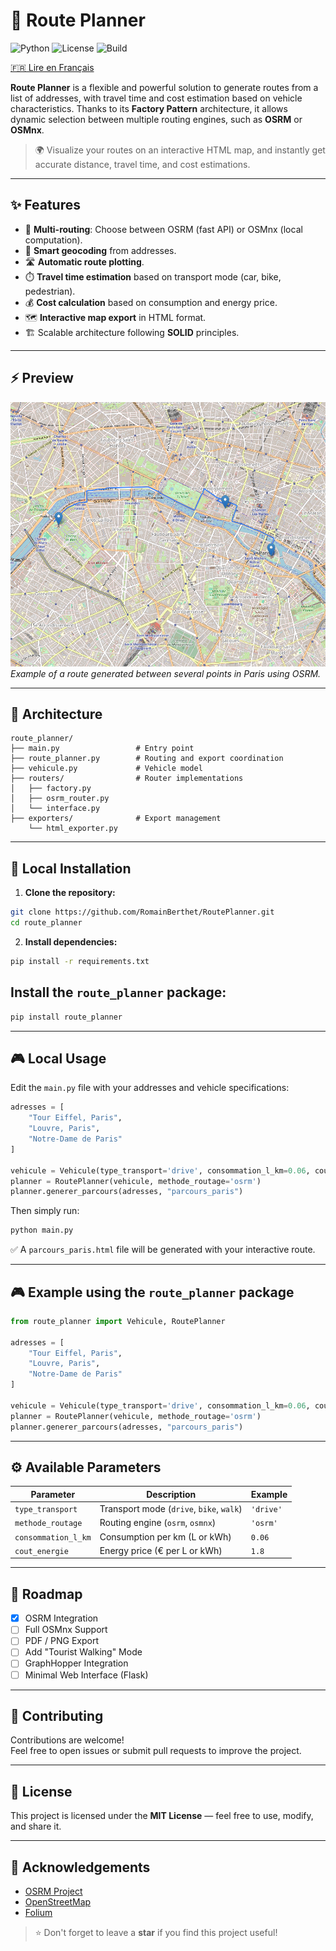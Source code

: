 
# 🚀 Route Planner

![Python](https://img.shields.io/badge/Python-3.9%2B-blue)
![License](https://img.shields.io/badge/License-MIT-green)
![Build](https://img.shields.io/badge/Status-Active-brightgreen)

[🇫🇷 Lire en Français](README.md)

**Route Planner** is a flexible and powerful solution to generate routes from a list of addresses, with travel time and cost estimation based on vehicle characteristics. Thanks to its **Factory Pattern** architecture, it allows dynamic selection between multiple routing engines, such as **OSRM** or **OSMnx**.

> 🌍 Visualize your routes on an interactive HTML map, and instantly get accurate distance, travel time, and cost estimations.

---

## ✨ Features

- 🔹 **Multi-routing**: Choose between OSRM (fast API) or OSMnx (local computation).
- 📍 **Smart geocoding** from addresses.
- 🛣️ **Automatic route plotting**.
- ⏱️ **Travel time estimation** based on transport mode (car, bike, pedestrian).
- 💰 **Cost calculation** based on consumption and energy price.
- 🗺️ **Interactive map export** in HTML format.
- 🏗️ Scalable architecture following **SOLID** principles.

---

## ⚡ Preview

![Demo Route Planner](assets/demo_paris.png)  
*Example of a route generated between several points in Paris using OSRM.*

---

## 🚧 Architecture

```
route_planner/
├── main.py                 # Entry point
├── route_planner.py        # Routing and export coordination
├── vehicule.py             # Vehicle model
├── routers/                # Router implementations
│   ├── factory.py
│   ├── osrm_router.py
│   └── interface.py
├── exporters/              # Export management
    └── html_exporter.py
```

---

## 🚀 Local Installation

1. **Clone the repository:**
```bash
git clone https://github.com/RomainBerthet/RoutePlanner.git
cd route_planner
```

2. **Install dependencies:**
```bash
pip install -r requirements.txt
```

## Install the `route_planner` package:

```bash
pip install route_planner
```

---

## 🎮 Local Usage

Edit the `main.py` file with your addresses and vehicle specifications:

```python
adresses = [
    "Tour Eiffel, Paris",
    "Louvre, Paris",
    "Notre-Dame de Paris"
]

vehicule = Vehicule(type_transport='drive', consommation_l_km=0.06, cout_energie=1.8)
planner = RoutePlanner(vehicule, methode_routage='osrm')
planner.generer_parcours(adresses, "parcours_paris")
```

Then simply run:

```bash
python main.py
```

✅ A `parcours_paris.html` file will be generated with your interactive route.

---

## 🎮 Example using the `route_planner` package

```python
from route_planner import Vehicule, RoutePlanner

adresses = [
    "Tour Eiffel, Paris",
    "Louvre, Paris",
    "Notre-Dame de Paris"
]

vehicule = Vehicule(type_transport='drive', consommation_l_km=0.06, cout_energie=1.8)
planner = RoutePlanner(vehicule, methode_routage='osrm')
planner.generer_parcours(adresses, "parcours_paris")
```

---

## ⚙️ Available Parameters

| Parameter         | Description                                      | Example        |
|-------------------|--------------------------------------------------|----------------|
| `type_transport`  | Transport mode (`drive`, `bike`, `walk`)         | `'drive'`      |
| `methode_routage` | Routing engine (`osrm`, `osmnx`)                 | `'osrm'`       |
| `consommation_l_km` | Consumption per km (L or kWh)                  | `0.06`         |
| `cout_energie`    | Energy price (€ per L or kWh)                    | `1.8`          |

---

## 🚀 Roadmap

- [x] OSRM Integration
- [ ] Full OSMnx Support
- [ ] PDF / PNG Export
- [ ] Add "Tourist Walking" Mode
- [ ] GraphHopper Integration
- [ ] Minimal Web Interface (Flask)

---

## 🤝 Contributing

Contributions are welcome!  
Feel free to open issues or submit pull requests to improve the project.

---

## 📄 License

This project is licensed under the **MIT License** — feel free to use, modify, and share it.

---

## 🙌 Acknowledgements

- [OSRM Project](http://project-osrm.org/)
- [OpenStreetMap](https://www.openstreetmap.org/)
- [Folium](https://python-visualization.github.io/folium/)

> ⭐ Don't forget to leave a **star** if you find this project useful!
